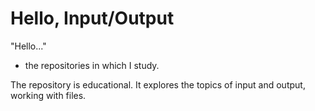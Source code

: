 # Hello, Input/Output

"Hello..." 
- the repositories in which I study.

The repository is educational. It explores the topics of input and output, working with files.

